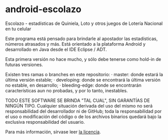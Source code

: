 # android-escolazo
Escolazo - estadísticas de Quiniela, Loto y otros juegos de Lotería
Nacional en tu celular

Este programa está pensado para brindarle al apostador las estadísticas,
números atrasados y más. Está orientado a la plataforma Android y
desarrollado en Java desde el IDE Eclipse / ADT.

Esta primera versión no hace mucho, y sólo debe tenerse como hold-in de
futuras versiones.

Existen tres ramas o branches en este repositorio: 
· master: donde estará la última versión estable;
· developing: donde se encontrará la última versión no estable, en
  desarrollo;
· bleeding-edge: donde se encontrarán características aun no probadas,
  y por lo tanto, inestables.

TODO ESTE SOFTWARE SE BRINDA "TAL CUAL", SIN GARANTÍAS DE NINGÚN TIPO.
Cualquier situación derivada del uso del mismo no será responsabilidad
del desarrollador ni de GitHub; toda la responsabilidad por el uso o
modificación del código o de los archivos binarios quedará bajo la 
exclusiva responsabilidad del usuario.

Para más información, sírvase leer [la licencia](https://github.com/arielsbecker/android-escolazo/blob/master/LICENSE).
